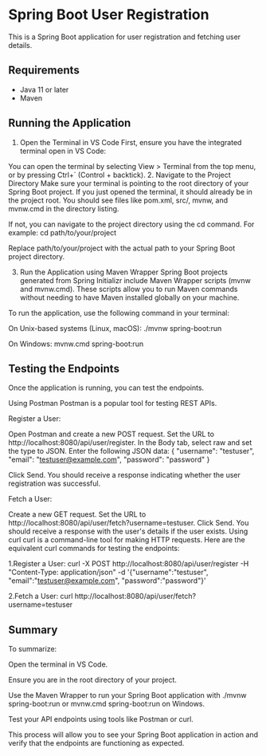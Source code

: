 # Spring Boot User Registration

This is a Spring Boot application for user registration and fetching user details.

## Requirements

- Java 11 or later
- Maven

## Running the Application
1. Open the Terminal in VS Code
First, ensure you have the integrated terminal open in VS Code:

You can open the terminal by selecting View > Terminal from the top menu, or by pressing Ctrl+` (Control + backtick).
2. Navigate to the Project Directory
Make sure your terminal is pointing to the root directory of your Spring Boot project. If you just opened the terminal, it should already be in the project root. You should see files like pom.xml, src/, mvnw, and mvnw.cmd in the directory listing.

If not, you can navigate to the project directory using the cd command. For example:
cd path/to/your/project

Replace path/to/your/project with the actual path to your Spring Boot project directory.

3. Run the Application using Maven Wrapper
Spring Boot projects generated from Spring Initializr include Maven Wrapper scripts (mvnw and mvnw.cmd). These scripts allow you to run Maven commands without needing to have Maven installed globally on your machine.

To run the application, use the following command in your terminal:

On Unix-based systems (Linux, macOS):
./mvnw spring-boot:run

On Windows:
mvnw.cmd spring-boot:run

## Testing the Endpoints
Once the application is running, you can test the endpoints.

Using Postman
Postman is a popular tool for testing REST APIs.

Register a User:

Open Postman and create a new POST request.
Set the URL to http://localhost:8080/api/user/register.
In the Body tab, select raw and set the type to JSON.
Enter the following JSON data:
{
  "username": "testuser",
  "email": "testuser@example.com",
  "password": "password"
}

Click Send. You should receive a response indicating whether the user registration was successful.

Fetch a User:

Create a new GET request.
Set the URL to http://localhost:8080/api/user/fetch?username=testuser.
Click Send. You should receive a response with the user's details if the user exists.
Using curl
curl is a command-line tool for making HTTP requests. Here are the equivalent curl commands for testing the endpoints:

1.Register a User:
curl -X POST http://localhost:8080/api/user/register -H "Content-Type: application/json" -d '{"username":"testuser", "email":"testuser@example.com", "password":"password"}'

2.Fetch a User:
curl http://localhost:8080/api/user/fetch?username=testuser

## Summary
To summarize:

Open the terminal in VS Code.

Ensure you are in the root directory of your project.

Use the Maven Wrapper to run your Spring Boot application with ./mvnw spring-boot:run or mvnw.cmd spring-boot:run on Windows.

Test your API endpoints using tools like Postman or curl.

This process will allow you to see your Spring Boot application in action and verify that the endpoints are functioning as expected.


